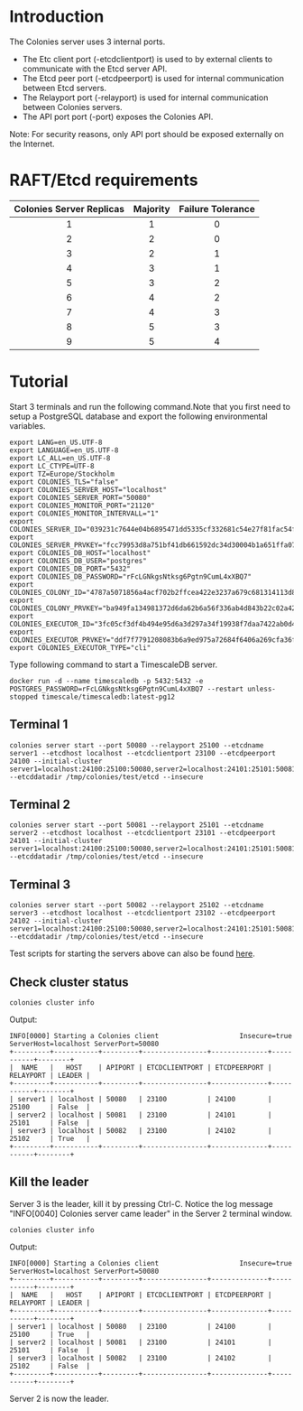 # Introduction
The Colonies server uses 3 internal ports. 
* The Etc client port (-etcdclientport) is used to by external clients to communicate with the Etcd server API. 
* The Etcd peer port (-etcdpeerport) is used for internal communication between Etcd servers.
* The Relayport port (-relayport) is used for internal communication between Colonies servers. 
* The API port port (-port) exposes the Colonies API. 

Note: For security reasons, only API port should be exposed externally on the Internet.

# RAFT/Etcd requirements 
| Colonies Server Replicas | Majority | Failure Tolerance |
|:------------------------:|:--------:|:-----------------:|
|            1             |    1     |         0         |
|            2             |    2     |         0         |
|            3             |    2     |         1         |
|            4             |    3     |         1         |
|            5             |    3     |         2         |
|            6             |    4     |         2         |
|            7             |    4     |         3         |
|            8             |    5     |         3         |
|            9             |    5     |         4         |

# Tutorial
Start 3 terminals and run the following command.Note that you first need to setup a PostgreSQL database and export the following environmental variables.

```console
export LANG=en_US.UTF-8
export LANGUAGE=en_US.UTF-8
export LC_ALL=en_US.UTF-8
export LC_CTYPE=UTF-8
export TZ=Europe/Stockholm
export COLONIES_TLS="false"
export COLONIES_SERVER_HOST="localhost"
export COLONIES_SERVER_PORT="50080"
export COLONIES_MONITOR_PORT="21120"
export COLONIES_MONITOR_INTERVALL="1"
export COLONIES_SERVER_ID="039231c7644e04b6895471dd5335cf332681c54e27f81fac54f9067b3f2c0103"
export COLONIES_SERVER_PRVKEY="fcc79953d8a751bf41db661592dc34d30004b1a651ffa0725b03ac227641499d"
export COLONIES_DB_HOST="localhost"
export COLONIES_DB_USER="postgres"
export COLONIES_DB_PORT="5432"
export COLONIES_DB_PASSWORD="rFcLGNkgsNtksg6Pgtn9CumL4xXBQ7"
export COLONIES_COLONY_ID="4787a5071856a4acf702b2ffcea422e3237a679c681314113d86139461290cf4"
export COLONIES_COLONY_PRVKEY="ba949fa134981372d6da62b6a56f336ab4d843b22c02a4257dcf7d0d73097514"
export COLONIES_EXECUTOR_ID="3fc05cf3df4b494e95d6a3d297a34f19938f7daa7422ab0d4f794454133341ac"
export COLONIES_EXECUTOR_PRVKEY="ddf7f7791208083b6a9ed975a72684f6406a269cfa36f1b1c32045c0a71fff05"
export COLONIES_EXECUTOR_TYPE="cli"
```

Type following command to start a TimescaleDB server.
```console
docker run -d --name timescaledb -p 5432:5432 -e POSTGRES_PASSWORD=rFcLGNkgsNtksg6Pgtn9CumL4xXBQ7 --restart unless-stopped timescale/timescaledb:latest-pg12
```

## Terminal 1
```console
colonies server start --port 50080 --relayport 25100 --etcdname server1 --etcdhost localhost --etcdclientport 23100 --etcdpeerport 24100 --initial-cluster server1=localhost:24100:25100:50080,server2=localhost:24101:25101:50081,server3=localhost:24102:25102:50082 --etcddatadir /tmp/colonies/test/etcd --insecure
```

## Terminal 2
```console
colonies server start --port 50081 --relayport 25101 --etcdname server2 --etcdhost localhost --etcdclientport 23101 --etcdpeerport 24101 --initial-cluster server1=localhost:24100:25100:50080,server2=localhost:24101:25101:50081,server3=localhost:24102:25102:50082 --etcddatadir /tmp/colonies/test/etcd --insecure
```

## Terminal 3 
```console
colonies server start --port 50082 --relayport 25102 --etcdname server3 --etcdhost localhost --etcdclientport 23102 --etcdpeerport 24102 --initial-cluster server1=localhost:24100:25100:50080,server2=localhost:24101:25101:50081,server3=localhost:24102:25102:50082 --etcddatadir /tmp/colonies/test/etcd --insecure
```

Test scripts for starting the servers above can also be found [here](./cluster-config).

## Check cluster status 
```console
colonies cluster info
```

Output:

```console
INFO[0000] Starting a Colonies client                    Insecure=true ServerHost=localhost ServerPort=50080
+---------+-----------+---------+----------------+--------------+-----------+--------+
|  NAME   |   HOST    | APIPORT | ETCDCLIENTPORT | ETCDPEERPORT | RELAYPORT | LEADER |
+---------+-----------+---------+----------------+--------------+-----------+--------+
| server1 | localhost | 50080   | 23100          | 24100        | 25100     | False  |
| server2 | localhost | 50081   | 23100          | 24101        | 25101     | False  |
| server3 | localhost | 50082   | 23100          | 24102        | 25102     | True   |
+---------+-----------+---------+----------------+--------------+-----------+--------+
```

## Kill the leader 
Server 3 is the leader, kill it by pressing Ctrl-C. Notice the log message "INFO[0040] Colonies server came leader" in the Server 2 terminal window. 

```console
colonies cluster info
```

Output:

```console
INFO[0000] Starting a Colonies client                    Insecure=true ServerHost=localhost ServerPort=50080
+---------+-----------+---------+----------------+--------------+-----------+--------+
|  NAME   |   HOST    | APIPORT | ETCDCLIENTPORT | ETCDPEERPORT | RELAYPORT | LEADER |
+---------+-----------+---------+----------------+--------------+-----------+--------+
| server1 | localhost | 50080   | 23100          | 24100        | 25100     | True   |
| server2 | localhost | 50081   | 23100          | 24101        | 25101     | False  |
| server3 | localhost | 50082   | 23100          | 24102        | 25102     | False  |
+---------+-----------+---------+----------------+--------------+-----------+--------+
```

Server 2 is now the leader.
